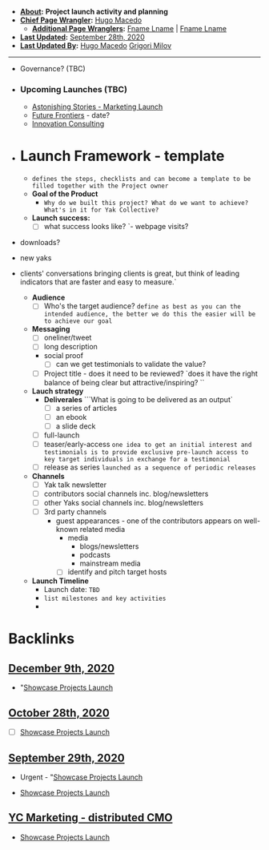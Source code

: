 - **[About](<About.md>):** __Project launch activity and planning__
- **[Chief Page Wrangler](<Chief Page Wrangler.md>):** [Hugo Macedo](<Hugo Macedo.md>) 
    - **[Additional Page Wranglers](<Additional Page Wranglers.md>):** [Fname Lname](<Fname Lname.md>) | [Fname Lname](<Fname Lname.md>) 
- **[Last Updated](<Last Updated.md>):** [September 28th, 2020](<September 28th, 2020.md>)
- **[Last Updated By](<Last Updated By.md>):** [Hugo Macedo](<Hugo Macedo.md>) [Grigori Milov](<Grigori Milov.md>)
- ----------------------------------------------
- Governance? (TBC)
- ### Upcoming Launches (TBC)
    - [Astonishing Stories - Marketing Launch](<Astonishing Stories - Marketing Launch.md>)
    - [Future Frontiers](<Future Frontiers.md>) - date?
    - [Innovation Consulting](<Innovation Consulting.md>) 
- # Launch Framework - template
    - `defines the steps, checklists and can become a template to be filled together with the Project owner`
    - **Goal of the Product**
        - `Why do we built this project? What do we want to achieve? What's in it for Yak Collective?`
    - **Launch success:**
        - [ ] what success looks like?
`- webpage visits?
- downloads?
- new yaks
- clients' conversations
bringing clients is great, but think of leading indicators that are faster and easy to measure.`

    - **Audience**
        - [ ] Who's the target audience?
`define as best as you can the intended audience, the better we do this the easier will be to achieve our goal`
    - **Messaging**
        - [ ] oneliner/tweet
        - [ ] long description
        - social proof
            - [ ] can we get testimonials to validate the value?
        - [ ] Project title - does it need to be reviewed?
`does it have the right balance of being clear but attractive/inspiring? ``
    - **Lauch strategy**
        - **Deliverales**
```What is going to be delivered as an output`
            - [ ] a series of articles
            - [ ] an ebook
            - [ ] a slide deck
        - [ ] full-launch
        - [ ] teaser/early-access
`one idea to get an initial interest and testimonials is to provide exclusive pre-launch access to key target individuals in exchange for a testimonial`
        - [ ] release as series
`launched as a sequence of periodic releases`
    - **Channels**
        - [ ] Yak talk newsletter
        - [ ] contributors social channels inc. blog/newsletters
        - [ ] other Yaks social channels inc. blog/newsletters
        - [ ] 3rd party channels
            - guest appearances - one of the contributors appears on well-known related media
                - media
                    - blogs/newsletters
                    - podcasts
                    - mainstream media
                - [ ] identify and pitch target hosts
    - **Launch Timeline**
        - Launch date: `TBD`
        - `list milestones and key activities`
        - 

# Backlinks
## [December 9th, 2020](<December 9th, 2020.md>)
- "[Showcase Projects Launch](<Showcase Projects Launch.md>)

## [October 28th, 2020](<October 28th, 2020.md>)
- [ ] [Showcase Projects Launch](<Showcase Projects Launch.md>)

## [September 29th, 2020](<September 29th, 2020.md>)
- Urgent - "[Showcase Projects Launch](<Showcase Projects Launch.md>)

- [Showcase Projects Launch](<Showcase Projects Launch.md>)

## [YC Marketing - distributed CMO](<YC Marketing - distributed CMO.md>)
- [Showcase Projects Launch](<Showcase Projects Launch.md>)

